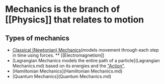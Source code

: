 # Mechanics is the branch of [[Physics]] that relates to motion
## Types of mechanics
* [Classical (Newtonian) Mechanics](ClassicalMechanics.md)(models movement through each step in time using forces.
** [[Electromagnetism]]
* [Lagrangian Mechanics models the entire path of a particle](Lagrangian Mechanics.md) based on its energies and the ["Action"](Action%20Physics.md).
* [Hamiltonian Mechanics](Hamiltonian Mechanics.md)
* [Quantum Mechanics](Quantum Mechanics.md)